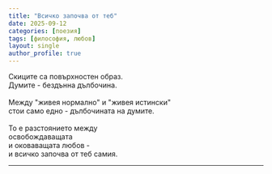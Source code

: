```yaml
---
title: "Всичко започва от теб"
date: 2025-09-12
categories: [поезия]
tags: [философия, любов]
layout: single
author_profile: true
---
```


<div class="poem3">

Скиците са повърхностен образ. <br/>
Думите - бездънна дълбочина.<br/>
<br/>
Между "живея нормално" и "живея истински"<br/>
стои само едно - дълбочината на думите.<br/>
<br/>
То е разстоянието между<br/>
освобождаващата<br/>
и оковаващата любов - <br/>
и всичко започва от теб самия.<br/>
<hr/>
</div>